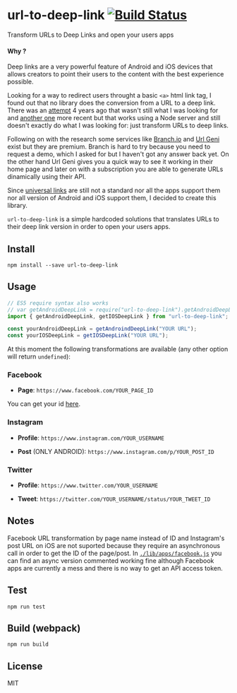 # url-to-deep-link [![Build Status](https://travis-ci.org/enzoferey/url-to-deep-link.svg?branch=master)](https://travis-ci.org/enzoferey/url-to-deep-link)

Transform URLs to Deep Links and open your users apps

#### Why ?

Deep links are a very powerful feature of Android and iOS devices that allows creators to point their users to the content with the best experience possible.

Looking for a way to redirect users throught a basic `<a>` html link tag, I found out that no library does the conversion from a URL to a deep link. There was an [attempt](https://github.com/hampusohlsson/browser-deeplink) 4 years ago that wasn't still what I was looking for and [another one](https://github.com/mderazon/node-deeplink) more recent but that works using a Node server and still doesn't exactly do what I was looking for: just transform URLs to deep links.

Following on with the research some services like [Branch.io](https://branch.io/) and [Url Geni](https://app.urlgeni.us/) exist but they are premium. Branch is hard to try because you need to request a demo, which I asked for but I haven't got any answer back yet. On the other hand Url Geni gives you a quick way to see it working in their home page and later on with a subscription you are able to generate URLs dinamically using their API.

Since [universal links](https://developer.apple.com/ios/universal-links/) are still not a standard nor all the apps support them nor all version of Android and iOS support them, I decided to create this library.

`url-to-deep-link` is a simple hardcoded solutions that translates URLs to their deep link version in order to open your users apps.

## Install

`npm install --save url-to-deep-link`

## Usage

```js
// ES5 require syntax also works
// var getAndroidDeepLink = require("url-to-deep-link").getAndroidDeepLink;
import { getAndroidDeepLink, getIOSDeepLink } from "url-to-deep-link";

const yourAndroidDeepLink = getAndroindDeepLink("YOUR URL");
const yourIOSDeepLink = getIOSDeepLink("YOUR URL");
```

At this moment the following transformations are available (any other option will return `undefined`):

### Facebook

- **Page**: `https://www.facebook.com/YOUR_PAGE_ID`

You can get your id [here](https://findmyfbid.com/).

### Instagram

- **Profile**: `https://www.instagram.com/YOUR_USERNAME`

- **Post** (ONLY ANDROID): `https://www.instagram.com/p/YOUR_POST_ID`

### Twitter

- **Profile**: `https://www.twitter.com/YOUR_USERNAME`

- **Tweet**: `https://twitter.com/YOUR_USERNAME/status/YOUR_TWEET_ID`

## Notes

Facebook URL transformation by page name instead of ID and Instagram's post URL on iOS are not suported because they require an asynchronous call in order to get the ID of the page/post. In [`./lib/apps/facebook.js`](./lib/apps/facebook.js) you can find an async version commented working fine although Facebook apps are currently a mess and there is no way to get an API access token.

## Test

`npm run test`

## Build (webpack)

`npm run build`

## License

MIT
